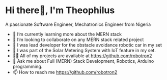 # Hi there👋, I'm Theophilus
A passionate Software Engineer, Mechatronics Engineer from Nigeria


<!--
**Robotron2/robotron2** is a ✨ _special_ ✨ repository because its `README.md` (this file) appears on your GitHub profile.

Here are some ideas to get you started:

- 🔭 I’m currently working on ...
- 🌱 I’m currently learning more about the MERN stack
- 👯 I’m looking to collaborate on any MERN stack related project
👨‍💻 All of my projects are available at https://github.com/Maximus-2067
- 💬 Ask me about Full Stack Development, Cloud Computing, Web Securities, MERN Stack Development
📫 How to reach me https://maximus-2067.github.io/maximus/
- 😄 Pronouns: ...
- ⚡ Fun fact: ...
-->


- 🌱 I’m currently learning more about the MERN stack
- 👯 I’m looking to collaborate on any MERN stack related project
- 👥 I was lead developer for the obstacle avoidance robotic car in my set
- 👥 I was part of the Solar Metering System with IoT feature in my set.
- 👨‍💻 All of my projects are available at https://github.com/robotron2
- 💬 Ask me about Full (MERN) Stack Development, Robotics, Arduino programming.
- 📫 How to reach me https://github.com/robotron2


